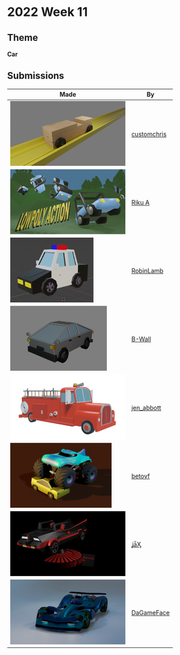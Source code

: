 # 2022 Week 11


## Theme

**Car**


## Submissions

| Made | By |
|------|----|
| <img src="./customchris/WoodCar.jpg" height="150" /> | [customchris](./customchris/) |
| <img src="./RikuA/car_strip.png" height="150" /> | [Riku A](./RikuA/) |
| <img src="./RobinLamb/lowpolypolicecar.png" height="150" /> | [RobinLamb](./RobinLamb/) |
| <img src="./B-Wall/TeslaCybertruck.png" height="150" /> | [B-Wall](./B-Wall/) |
| <img src="./jen_abbott/jsa-old-fire-truck.png" height="150" /> | [jen_abbott](./jen_abbott/) |
| <img src="./betovf/monster-truck.png" height="150" /> | [betovf](./betovf/) |
| <img src="./jaX/Batmobile_66.png" height="150" /> | [ʝǟӼ](./jaX/) |
| <img src="./DaGameFace/unknown.png" height="150" /> | [DaGameFace](./DaGameFace/) |
